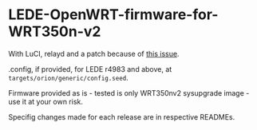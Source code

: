 # LEDE-OpenWRT-firmware-for-WRT350n-v2

With LuCI, relayd and a patch because of [this issue](https://dev.openwrt.org/ticket/13064 "[ath9k][orion][WRT350n v2]: wrong rx_chainmask disables wireless").

.config, if provided, for LEDE r4983 and above, at `targets/orion/generic/config.seed`.

Firmware provided as is - tested is only WRT350nv2 sysupgrade image - use it at your own risk.

Specifig changes made for each release are in respective READMEs. 